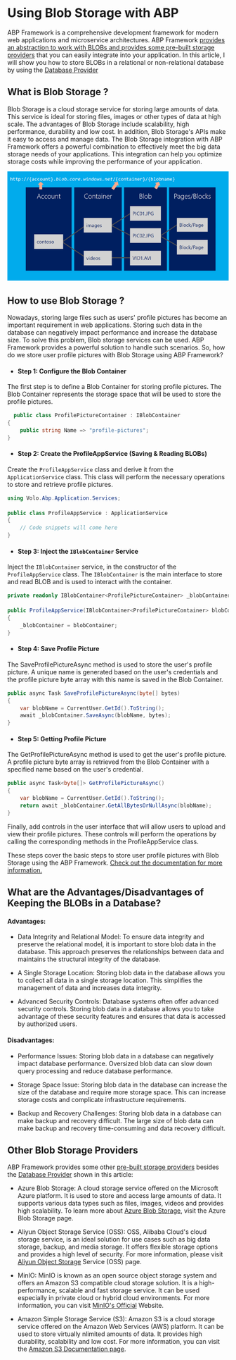 # Using Blob Storage with ABP

 ABP Framework is a comprehensive development framework for modern web applications and microservice architectures. ABP Framework [provides an abstraction to work with BLOBs and provides some pre-built storage providers](https://docs.abp.io/en/abp/latest/Blob-Storing) that you can easily integrate into your application. In this article, I will show you how to store BLOBs in a relational or non-relational database by using the [Database Provider](https://docs.abp.io/en/abp/latest/Blob-Storing-Database) 

## What is Blob Storage ?

   Blob Storage is a cloud storage service for storing large amounts of data. This service is ideal for storing files, images or other types of data at high scale. The advantages of Blob Storage include scalability, high performance, durability and low cost. In addition, Blob Storage's APIs make it easy to access and manage data. The Blob Storage integration with ABP Framework offers a powerful combination to effectively meet the big data storage needs of your applications. This integration can help you optimize storage costs while improving the performance of your application.

   ![Blob Stroge](./images/blob-storage.png)


## How to use Blob Storage ?

   Nowadays, storing large files such as users' profile pictures has become an important requirement in web applications. Storing such data in the database can negatively impact performance and increase the database size. To solve this problem, Blob storage services can be used. ABP Framework provides a powerful solution to handle such scenarios. So, how do we store user profile pictures with Blob Storage using ABP Framework?

- #### Step 1: Configure the Blob Container

The first step is to define a Blob Container for storing profile pictures. The Blob Container represents the storage space that will be used to store the profile pictures.

````csharp
  public class ProfilePictureContainer : IBlobContainer
{
    public string Name => "profile-pictures";
}
````
- #### Step 2: Create the ProfileAppService (Saving & Reading BLOBs)

Create the `ProfileAppService` class and derive it from the `ApplicationService` class. This class will perform the necessary operations to store and retrieve profile pictures.

````csharp
using Volo.Abp.Application.Services;

public class ProfileAppService : ApplicationService
{
    // Code snippets will come here
}
````

- #### Step 3: Inject the `IBlobContainer` Service

Inject the `IBlobContainer` service, in the constructor of the `ProfileAppService` class. The `IBlobContainer` is the main interface to store and read BLOB and is used to interact with the container.

````csharp
private readonly IBlobContainer<ProfilePictureContainer> _blobContainer;

public ProfileAppService(IBlobContainer<ProfilePictureContainer> blobContainer)
{
    _blobContainer = blobContainer;
}
````

- #### Step 4: Save Profile Picture

The SaveProfilePictureAsync method is used to store the user's profile picture. A unique name is generated based on the user's credentials and the profile picture byte array with this name is saved in the Blob Container.

````csharp
public async Task SaveProfilePictureAsync(byte[] bytes)
{
    var blobName = CurrentUser.GetId().ToString();
    await _blobContainer.SaveAsync(blobName, bytes);
}
````

- #### Step 5: Getting Profile Picture

The GetProfilePictureAsync method is used to get the user's profile picture. A profile picture byte array is retrieved from the Blob Container with a specified name based on the user's credential.

````csharp
public async Task<byte[]> GetProfilePictureAsync()
{
    var blobName = CurrentUser.GetId().ToString();
    return await _blobContainer.GetAllBytesOrNullAsync(blobName);
}
````


Finally, add controls in the user interface that will allow users to upload and view their profile pictures. These controls will perform the operations by calling the corresponding methods in the ProfileAppService class.

These steps cover the basic steps to store user profile pictures with Blob Storage using the ABP Framework. [Check out the documentation for more information.](https://docs.abp.io/en/abp/latest/Blob-Storing)


## What are the Advantages/Disadvantages of Keeping the BLOBs in a Database? 

#### Advantages:

- Data Integrity and Relational Model: To ensure data integrity and preserve the relational model, it is important to store blob data in the database. This approach preserves the relationships between data and maintains the structural integrity of the database. 

- A Single Storage Location: Storing blob data in the database allows you to collect all data in a single storage location. This simplifies the management of data and increases data integrity. 

- Advanced Security Controls: Database systems often offer advanced security controls. Storing blob data in a database allows you to take advantage of these security features and ensures that data is accessed by authorized users. 

#### Disadvantages: 

- Performance Issues: Storing blob data in a database can negatively impact database performance. Oversized blob data can slow down query processing and reduce database performance. 

- Storage Space Issue: Storing blob data in the database can increase the size of the database and require more storage space. This can increase storage costs and complicate infrastructure requirements. 

- Backup and Recovery Challenges: Storing blob data in a database can make backup and recovery difficult. The large size of blob data can make backup and recovery time-consuming and data recovery difficult. 


## Other Blob Storage Providers

ABP Framework provides some other [pre-built storage providers](https://docs.abp.io/en/abp/latest/Blob-Storing#blob-storage-providers) besides the [Database Provider](https://docs.abp.io/en/abp/latest/Blob-Storing-Database) shown in this article:

- Azure Blob Storage: A cloud storage service offered on the Microsoft Azure platform. It is used to store and access large amounts of data. It supports various data types such as files, images, videos and provides high scalability. To learn more about [Azure Blob Storage](https://docs.abp.io/en/abp/latest/Blob-Storing-Azure), visit the Azure Blob Storage page. 

- Aliyun Object Storage Service (OSS): OSS, Alibaba Cloud's cloud storage service, is an ideal solution for use cases such as big data storage, backup, and media storage. It offers flexible storage options and provides a high level of security. For more information, please visit [Aliyun Object Storage](https://docs.abp.io/en/abp/latest/Blob-Storing-Aliyun) Service (OSS) page.

- MinIO: MinIO is known as an open source object storage system and offers an Amazon S3 compatible cloud storage solution. It is a high-performance, scalable and fast storage service. It can be used especially in private cloud or hybrid cloud environments. For more information, you can visit [MinIO's Official](https://docs.abp.io/en/abp/latest/Blob-Storing-Minio) Website. 

- Amazon Simple Storage Service (S3): Amazon S3 is a cloud storage service offered on the Amazon Web Services (AWS) platform. It can be used to store virtually nlimited amounts of data. It provides high durability, scalability and low cost. For more information, you can visit the [Amazon S3 Documentation page](https://docs.abp.io/en/abp/latest/Blob-Storing-Aws). 

